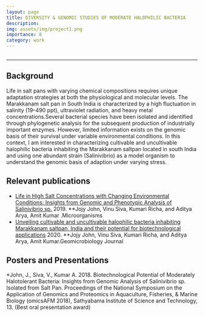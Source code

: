 ```yaml
---
layout: page
title: DIVERSITY & GENOMIC STUDIES OF MODERATE HALOPHILIC BACTERIA
description: 
img: assets/img/project1.png
importance: 8
category: work
---
```

<div class="row">
    <div class="col-sm mt-3 mt-md-0">
        <img class="img-fluid rounded z-depth-1" src="{{ '/assets/img/Fig1_map_20180215-SJS-SMALL.jpg' | relative_url }}" alt="" title="example image"/>
    </div>
</div>

---
## Background
Life in salt pans with varying chemical compositions requires unique adaptation strategies at both the physiological and molecular levels. The Marakkanam salt pan in South India is characterized by a high fluctuation in salinity (19–490 ppt), ultraviolet radiation, and heavy metal concentrations.Several bacterial species have been isolated and identified through phylogenetic analysis for the subsequent production of industrially important enzymes. However, limited information exists on the genomic basis of their survival under variable environmental conditions. In this context, I am interested in characterizing cultivable and uncultivable halophilic bacteria inhabiting the Marakkanam saltpan located in south India and using one abundant strain (Salinivibrio) as a model organism to understand the genomic basis of adaption under varying stress. 

## Relevant publications
 * [Life in High Salt Concentrations with Changing Environmental Conditions: Insights from Genomic and Phenotypic Analysis of Salinivibrio sp.](https://www.mdpi.com/2076-2607/7/11/577) 2019.  **Jojy John, Vinu Siva, Kumari Richa, and Aditya Arya, Amit Kumar .Microorganisms
 * [Unveiling cultivable and uncultivable halophilic bacteria inhabiting Marakkanam saltpan, India and their potential for biotechnological applications](https://www.tandfonline.com/doi/pdf/10.1080/01490451.2020.1764676) 2020. **Jojy John, Vinu Siva, Kumari Richa, and Aditya Arya, Amit Kumar.Geomicrobiology Journal

## Posters and Presentations
*John, J., Siva, V., Kumar A. 2018. Biotechnological Potential of Moderately Halotolerant Bacteria: Insights from Genomic Analysis of Salinivibrio sp. Isolated from Salt Pan. Proceedings of the National
Symposium on the Application of Genomics and Proteomics in Aquaculture, Fisheries, & Marine Biology (omicsAFM 2018), Sathyabama Institute of Science and Technology, 13. (Best oral presentation award)

<html>
<head>
<meta name="viewport" content="width=device-width, initial-scale=1">
<link rel="stylesheet" href="https://cdnjs.cloudflare.com/ajax/libs/font-awesome/4.7.0/css/font-awesome.min.css">
</head>
<body>
<div class="social">
<div class="contact-icons">

</div>
